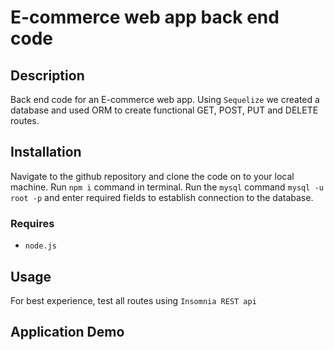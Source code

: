 # E-commerce web app back end code

## Description
Back end code for an E-commerce web app. Using `Sequelize` we created a database and used ORM to create functional GET, POST, PUT and DELETE routes.

## Installation 
Navigate to the github repository and clone the code on to your local machine. Run `npm i` command in terminal. Run the `mysql` command `mysql -u root -p` and enter required fields to establish connection to the database.
### Requires
- `node.js`

## Usage
For best experience, test all routes using `Insomnia REST api`

## Application Demo
